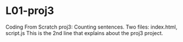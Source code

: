 # L01-proj3
Coding From Scratch proj3: Counting sentences. Two files: index.html, script.js
This is the 2nd line that explains about the proj3 project.

